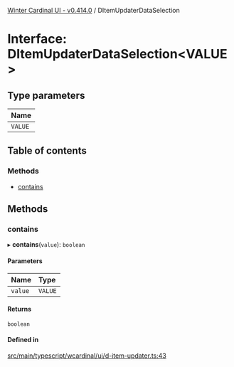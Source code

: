[Winter Cardinal UI - v0.414.0](../index.md) / DItemUpdaterDataSelection

# Interface: DItemUpdaterDataSelection\<VALUE\>

## Type parameters

| Name |
| :------ |
| `VALUE` |

## Table of contents

### Methods

- [contains](DItemUpdaterDataSelection.md#contains)

## Methods

### contains

▸ **contains**(`value`): `boolean`

#### Parameters

| Name | Type |
| :------ | :------ |
| `value` | `VALUE` |

#### Returns

`boolean`

#### Defined in

[src/main/typescript/wcardinal/ui/d-item-updater.ts:43](https://github.com/winter-cardinal/winter-cardinal-ui/blob/v0.414.0/src/main/typescript/wcardinal/ui/d-item-updater.ts#L43)
